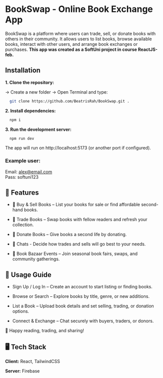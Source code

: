 # BookSwap - Online Book Exchange App

BookSwap is a platform where users can trade, sell, or donate books with others in their community. It allows users to list books, browse available books, interact with other users, and arrange book exchanges or purchases. **This app was created as a SoftUni project in course ReactJS-feb.**


## Installation

**1. Clone the repository:**

-> Create a new folder
-> Open Terminal and type:
```bash
  git clone https://github.com/BeatrisRah/BookSwap.git .
```


**2. Install dependencies:**


```bash
  npm i
```


**3. Run the development server:**


```bash
  npm run dev
```

The app will run on http://localhost:5173 (or another port if configured).<br>
### Example user: <br>
Email: alex@email.com <br>
Pass: softuni123


## 🚀 Features

- 📖 Buy & Sell Books – List your books for sale or find affordable second-hand books.

- 🔄 Trade Books – Swap books with fellow readers and refresh your collection.

- 🎁 Donate Books – Give books a second life by donating.

- 📲 Chats - Decide how trades and sells will go best to your needs.

- 📅 Book Bazaar Events – Join seasonal book fairs, swaps, and community gatherings.

## 📌 Usage Guide

* Sign Up / Log In – Create an account to start listing or finding books.

* Browse or Search – Explore books by title, genre, or new additions.

* List a Book – Upload book details and set selling, trading, or donation options.

* Connect & Exchange – Chat securely with buyers, traders, or donors.


🙌 Happy reading, trading, and sharing!
## 🖥️ Tech Stack

**Client:** React, TailwindCSS

**Server:** Firebase


